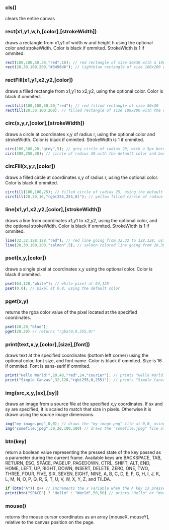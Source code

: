 ### cls()
clears the entire canvas

### rect(x1,y1,w,h,[color],[strokeWidth])
draws a rectangle from x1,y1 of width w and height h using the optional color and strokeWidth. Color is black if ommited. StrokeWidth is 1 if ommited.
```javascript
rect(100,100,50,30,"red",10); // red rectangle of size 50x30 with a 10px border width
rect(20,30,100,200,"#3498db"); // lightblue rectangle of size 100x200 with the default border width
```

### rectFill(x1,y1,x2,y2,[color])
draws a filled rectangle from x1,y1 to x2,y2, using the optional color. Color is black if ommited.
```javascript
rectfill(100,100,50,30,"red"); // red filled rectangle of size 50x30
rectfill(20,30,100,200); // filled rectangle of size 100x200 with the default color
```

### circ(x,y,r,[color],[strokeWidth])
draws a circle at coordinates x,y of radius r, using the optional color and strokeWidth. Color is black if ommited. StrokeWidth is 1 if ommited.
```javascript
circ(100,100,20,"grey",5); // grey circle of radius 20, with a 5px border width
circ(300,250,30); // circle of radius 30 with the default color and border width
```

### circFill(x,y,r,[color])
draws a filled circle at coordinates x,y of radius r, using the optional color. Color is black if ommited.
```javascript
circfill(100,100,25); // filled circle of radius 25, using the default color 
circfill(20,30,10,"rgb(255,255,0)"); // yellow filled circle of radius 10
```

### line(x1,y1,x2,y2,[color],[strokeWidth])
draws a line from coordinates x1,y1 to x2,y2, using the optional color, and the optional strokeWidth. Color is black if ommited. StrokeWidth is 1 if ommited.
```javascript
line(32,32,128,128,"red"); // red line going from 32,32 to 128,128, using the default stroke width
line(20,30,100,200,"salmon",5); // salmon colored line going from 20,30 to 100,200 of stroke width 5px
```

### pset(x,y,[color])
draws a single pixel at coordinates x,y using the optional color. Color is black if ommited.
```javascript
pset(64,128,"white"); // white pixel at 64,128
pset(0,0); // pixel at 0,0, using the default color
```

### pget(x,y)
returns the rgba color value of the pixel located at the specified coordinates.
```javascript
pset(20,20,"blue");
pget(20,20) // returns "rgba(0,0,255,0)"
```

### print(text,x,y,[color],[size],[font])
draws text at the specified coordinates (bottom left corner) using the optional color, font size, and font name. Color is black if ommited. Size is 16 if ommited. Font is sans-serif if ommited.
```javascript
print("Hello World!",20,40,"red",24,"courier"); // prints "Hello World!" at 20,40 in red with a font-size of 24px and the "courier" font
print("Simple Canvas",32,128,"rgb(255,0,255)"); // prints "Simple Canvas" at 32,128 in purple with a the default font-size and the default font 
```

### img(src,x,y,[sx],[sy])
draws an image from a source file at the specified x,y coordinates. If sx and sy are specified, it is scaled to match that size in pixels. Otherwise it is drawn using the source image dimensions.
```javascript
img("my-image.png",0,0); // draws the "my-image.png" file at 0,0, using the source image dimensions
img("somefile.jpeg",30,20,100,100) // draws the "somefile.jpeg" file at 30,20, and scaled to match a resolution of 100x100
```

### btn(key)
return a boolean value representing the pressed state of the key passed as a parameter during the current frame. Available keys are BACKSPACE, TAB, RETURN, ESC, SPACE, PAGEUP, PAGEDOWN, CTRL, SHIFT, ALT, END, HOME, LEFT, UP, RIGHT, DOWN, INSERT, DELETE, ZERO, ONE, TWO, THREE, FOUR, FIVE, SIX, SEVEN, EIGHT, NINE, A, B, C, D, E, F, G, H, I, J, K, L, M, N, O, P, Q, R, S, T, U, V, W, X, Y, Z, and TILDA.
```javascript
if (btn("A")) x++ // increments the x variable when the A key is pressed
print(btn("SPACE") ? "Hello" : "World",50,50) // prints "Hello" or "World" depending on wether the spacebar is being pressed or not 
```

### mouse()
returns the mouse cursor coordinates as an array \[mouseX, mouseY\], relative to the canvas position on the page.
